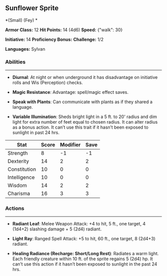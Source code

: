 ## Sunflower Sprite
*(Small) (Fey) *

**Armor Class:** 12
**Hit Points:** 14 (4d6)
**Speed:** {"walk": 30}

**Initiative:** 14
**Proficiency Bonus:**
**Challenge:** 1/2

**Languages:** Sylvan

### Abilities
 --- 
- **Diurnal**: At night or when underground it has disadvantage on initiative rolls and Wis (Perception) checks.

- **Magic Resistance**: Advantage: spell/magic effect saves.

- **Speak with Plants**: Can communicate with plants as if they shared a language.

- **Variable Illumination**: Sheds bright light in a 5 ft. to 20' radius and dim light for extra number of feet equal to chosen radius. It can alter radius as a bonus action. It can’t use this trait if it hasn’t been exposed to sunlight in past 24 hrs.



| Stat | Score | Modifier | Save |
| ---- | ---- | ---- | ---- |
| Strength | 8 | -1 | -1 |
| Dexterity | 14 | 2 | 2 |
| Constitution | 10 | 0 | 0 |
| Intelligence | 10 | 0 | 0 |
| Wisdom | 14 | 2 | 2 |
| Charisma | 16 | 3 | 3 |

### Actions
 --- 
- **Radiant Leaf**: Melee Weapon Attack: +4 to hit, 5 ft., one target, 4 (1d4+2) slashing damage + 5 (2d4) radiant.

- **Light Ray**: Ranged Spell Attack: +5 to hit, 60 ft., one target, 8 (2d4+3) radiant.

- **Healing Radiance (Recharge: Short/Long Rest)**: Radiates a warm light. Each friendly creature within 10 ft. of the sprite regains 5 (2d4) hp. It can’t use this action if it hasn’t been exposed to sunlight in the past 24 hrs.

